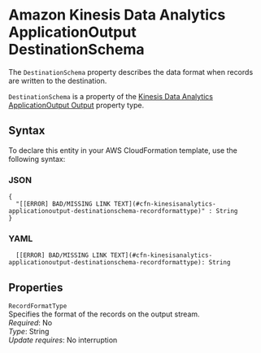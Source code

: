# Amazon Kinesis Data Analytics ApplicationOutput DestinationSchema<a name="aws-properties-kinesisanalytics-applicationoutput-destinationschema"></a>

The `DestinationSchema` property describes the data format when records are written to the destination\.

 `DestinationSchema` is a property of the [Kinesis Data Analytics ApplicationOutput Output](aws-properties-kinesisanalytics-applicationoutput-output.md) property type\.

## Syntax<a name="aws-properties-kinesisanalytics-applicationoutput-destinationschema-syntax"></a>

To declare this entity in your AWS CloudFormation template, use the following syntax:

### JSON<a name="aws-properties-kinesisanalytics-applicationoutput-destinationschema-syntax.json"></a>

```
{
  "[[ERROR] BAD/MISSING LINK TEXT](#cfn-kinesisanalytics-applicationoutput-destinationschema-recordformattype)" : String
}
```

### YAML<a name="aws-properties-kinesisanalytics-applicationoutput-destinationschema-syntax.yaml"></a>

```
  [[ERROR] BAD/MISSING LINK TEXT](#cfn-kinesisanalytics-applicationoutput-destinationschema-recordformattype): String
```

## Properties<a name="aws-properties-kinesisanalytics-applicationoutput-destinationschema-properties"></a>

`RecordFormatType`  
Specifies the format of the records on the output stream\.  
 *Required*: No  
 *Type*: String  
 *Update requires*: No interruption 